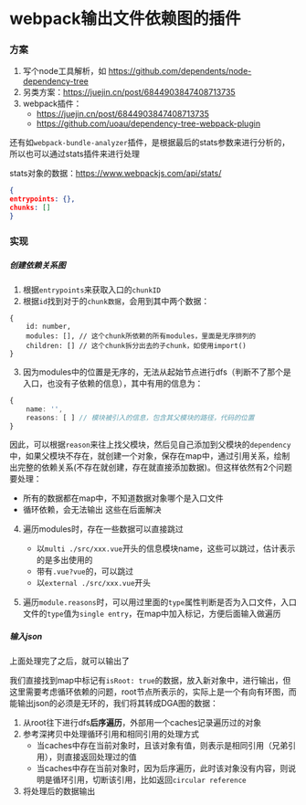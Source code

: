 # webpack输出文件依赖图的插件

### 方案
1. 写个node工具解析，如 https://github.com/dependents/node-dependency-tree
2. 另类方案：https://juejin.cn/post/6844903847408713735
3. webpack插件：
    - https://juejin.cn/post/6844903847408713735
    - https://github.com/uoau/dependency-tree-webpack-plugin

还有如`webpack-bundle-analyzer`插件，是根据最后的stats参数来进行分析的，所以也可以通过stats插件来进行处理

stats对象的数据：https://www.webpackjs.com/api/stats/

```json
{
entrypoints: {},
chunks: []
}
```

### 实现
##### 创建依赖关系图
1. 根据`entrypoints`来获取入口的`chunkID`
2. 根据`id`找到对于的`chunk数据`，会用到其中两个数据：
```
{
    id: number,
    modules: [], // 这个chunk所依赖的所有modules，里面是无序排列的
    children: [] // 这个chunk拆分出去的子chunk，如使用import()
}
```
3. 因为modules中的位置是无序的，无法从起始节点进行dfs（判断不了那个是入口，也没有子依赖的信息），其中有用的信息为：
```typescript
{
    name: '',
    reasons: [ ] // 模块被引入的信息，包含其父模块的路径，代码的位置
}
```
因此，可以根据`reason`来往上找父模块，然后见自己添加到父模块的`dependency`中，如果父模块不存在，就创建一个对象，保存在map中，通过引用关系，绘制出完整的依赖关系(不存在就创建，存在就直接添加数据)。但这样依然有2个问题要处理：
- 所有的数据都在map中，不知道数据对象哪个是入口文件
- 循环依赖，会无法输出
这些在后面解决

4. 遍历modules时，存在一些数据可以直接跳过
    - 以`multi ./src/xxx.vue`开头的信息模块name，这些可以跳过，估计表示的是多出使用的
    - 带有`.vue?vue`的，可以跳过
    - 以`external ./src/xxx.vue`开头

5. 遍历`module.reasons`时，可以用过里面的`type`属性判断是否为入口文件，入口文件的`type`值为`single entry`，在map中加入标记，方便后面输入做遍历

##### 输入json
上面处理完了之后，就可以输出了

我们直接找到map中标记有`isRoot: true`的数据，放入新对象中，进行输出，但这里需要考虑循环依赖的问题，root节点所表示的，实际上是一个有向有环图，而能输出json的必须是无环的，我们将其转成DGA图的数据：
1. 从root往下进行dfs**后序遍历**，外部用一个caches记录遍历过的对象
2. 参考深拷贝中处理循环引用和相同引用的处理方式
    - 当caches中存在当前对象时，且该对象有值，则表示是相同引用（兄弟引用），则直接返回处理过的值
    - 当caches中存在当前对象时，因为后序遍历，此时该对象没有内容，则说明是循环引用，切断该引用，比如返回`circular reference`
3. 将处理后的数据输出

